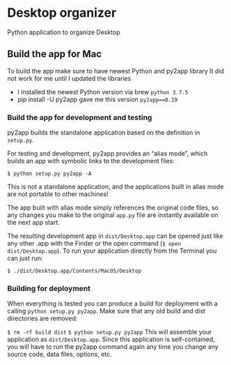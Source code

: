 # Desktop organizer
Python application to organize Desktop

## Build the app for Mac
To build the app make sure to have newest Python and py2app library
It did not work for me until I updated the libraries
- I installed the newest Python version via brew `python 3.7.5`
- pip install -U py2app gave me this version `py2app==0.19`

### Build the app for development and testing
py2app builds the standalone application based on the definition in `setup.py`.

For testing and development, py2app provides an “alias mode”, which builds an app with symbolic links to the development files:

`$ python setup.py py2app -A`

This is not a standalone application, and the applications built in alias mode are not portable to other machines!

The app built with alias mode simply references the original code files, so any changes you make to the original `app.py` file are instantly available on the next app start.

The resulting development app in `dist/Desktop.app` can be opened just like any other .app with the Finder or the open command (`$ open dist/Desktop.app`). To run your application directly from the Terminal you can just run:

`$ ./dist/Desktop.app/Contents/MacOS/Desktop`

### Building for deployment
When everything is tested you can produce a build for deployment with a calling `python setup.py py2app`. Make sure that any old build and dist directories are removed:

`$ rm -rf build dist`
`$ python setup.py py2app`
This will assemble your application as `dist/Desktop.app`. Since this application is self-contained, you will have to run the py2app command again any time you change any source code, data files, options, etc.
